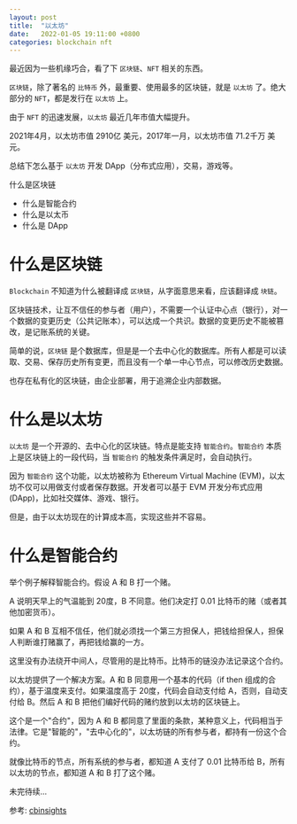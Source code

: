 ```yaml
---
layout: post
title:  "以太坊"
date:   2022-01-05 19:11:00 +0800
categories: blockchain nft
---
```


最近因为一些机缘巧合，看了下 `区块链`、`NFT` 相关的东西。

`区块链`，除了著名的 `比特币` 外，最重要、使用最多的区块链，就是 `以太坊` 了。绝大部分的 `NFT`，都是发行在 `以太坊` 上。

由于 `NFT` 的迅速发展，`以太坊` 最近几年市值大幅提升。

2021年4月，以太坊市值 2910亿 美元，2017年一月，以太坊市值 71.2千万 美元。

总结下怎么基于 `以太坊` 开发 DApp（分布式应用），交易，游戏等。

什么是区块链

* 什么是智能合约
* 什么是以太币
* 什么是 DApp

# 什么是区块链

`Blockchain` 不知道为什么被翻译成 `区块链`，从字面意思来看，应该翻译成 `块链`。

区块链技术，让互不信任的参与者（用户），不需要一个认证中心点（银行），对一个数据的变更历史（公共记账本），可以达成一个共识。数据的变更历史不能被篡改，是记账系统的关键。

简单的说，`区块链` 是个数据库，但是是一个去中心化的数据库。所有人都是可以读取、交易、保存历史所有变更，而且没有一个单一中心节点，可以修改历史数据。

也存在私有化的区块链，由企业部署，用于追溯企业内部数据。

# 什么是以太坊

`以太坊` 是一个开源的、去中心化的区块链。特点是能支持 `智能合约`。`智能合约` 本质上是区块链上的一段代码，当 `智能合约` 的触发条件满足时，会自动执行。

因为 `智能合约` 这个功能，以太坊被称为 Ethereum Virtual Machine (EVM)，以太坊不仅可以用做支付或者保存数据。开发者可以基于 EVM 开发分布式应用 (DApp)，比如社交媒体、游戏、银行。

但是，由于以太坊现在的计算成本高，实现这些并不容易。

# 什么是智能合约

举个例子解释智能合约。假设 A 和 B 打一个赌。

A 说明天早上的气温能到 20度，B 不同意。他们决定打 0.01 比特币的赌（或者其他加密货币）。

如果 A 和 B 互相不信任，他们就必须找一个第三方担保人，把钱给担保人，担保人判断谁打赌赢了，再把钱给赢的一方。

这里没有办法绕开中间人，尽管用的是比特币。比特币的链没办法记录这个合约。

以太坊提供了一个解决方案。A 和 B 同意用一个基本的代码（if then 组成的合约），基于温度来支付。如果温度高于 20度，代码会自动支付给 A，否则，自动支付给 B。然后 A 和 B 把他们编好代码的赌约放到以太坊的区块链上。 

这个是一个"合约"，因为 A 和 B 都同意了里面的条款，某种意义上，代码相当于法律。它是"智能的"，"去中心化的"，以太坊链的所有参与者，都持有一份这个合约。

就像比特币的节点，所有系统的参与者，都知道 A 支付了 0.01 比特币给 B，所有以太坊的节点，都知道 A 和 B 打了这个赌。

未完待续...

参考: [cbinsights][cb-insights]

[cb-insights]: https://www.cbinsights.com/research/what-is-ethereum/